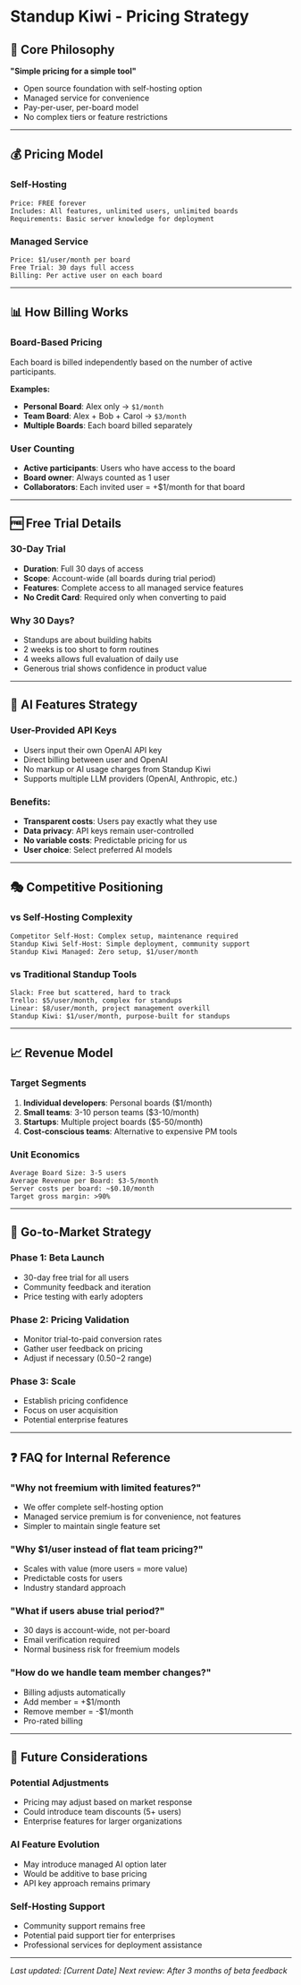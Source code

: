 # Standup Kiwi - Pricing Strategy

## 🎯 Core Philosophy

**"Simple pricing for a simple tool"**

- Open source foundation with self-hosting option
- Managed service for convenience
- Pay-per-user, per-board model
- No complex tiers or feature restrictions

---

## 💰 Pricing Model

### **Self-Hosting**

```
Price: FREE forever
Includes: All features, unlimited users, unlimited boards
Requirements: Basic server knowledge for deployment
```

### **Managed Service**

```
Price: $1/user/month per board
Free Trial: 30 days full access
Billing: Per active user on each board
```

---

## 📊 How Billing Works

### **Board-Based Pricing**

Each board is billed independently based on the number of active participants.

**Examples:**

- **Personal Board**: Alex only → `$1/month`
- **Team Board**: Alex + Bob + Carol → `$3/month`
- **Multiple Boards**: Each board billed separately

### **User Counting**

- **Active participants**: Users who have access to the board
- **Board owner**: Always counted as 1 user
- **Collaborators**: Each invited user = +$1/month for that board

---

## 🆓 Free Trial Details

### **30-Day Trial**

- **Duration**: Full 30 days of access
- **Scope**: Account-wide (all boards during trial period)
- **Features**: Complete access to all managed service features
- **No Credit Card**: Required only when converting to paid

### **Why 30 Days?**

- Standups are about building habits
- 2 weeks is too short to form routines
- 4 weeks allows full evaluation of daily use
- Generous trial shows confidence in product value

---

## 🤖 AI Features Strategy

### **User-Provided API Keys**

- Users input their own OpenAI API key
- Direct billing between user and OpenAI
- No markup or AI usage charges from Standup Kiwi
- Supports multiple LLM providers (OpenAI, Anthropic, etc.)

### **Benefits:**

- **Transparent costs**: Users pay exactly what they use
- **Data privacy**: API keys remain user-controlled
- **No variable costs**: Predictable pricing for us
- **User choice**: Select preferred AI models

---

## 🎭 Competitive Positioning

### **vs Self-Hosting Complexity**

```
Competitor Self-Host: Complex setup, maintenance required
Standup Kiwi Self-Host: Simple deployment, community support
Standup Kiwi Managed: Zero setup, $1/user/month
```

### **vs Traditional Standup Tools**

```
Slack: Free but scattered, hard to track
Trello: $5/user/month, complex for standups
Linear: $8/user/month, project management overkill
Standup Kiwi: $1/user/month, purpose-built for standups
```

---

## 📈 Revenue Model

### **Target Segments**

1. **Individual developers**: Personal boards ($1/month)
2. **Small teams**: 3-10 person teams ($3-10/month)
3. **Startups**: Multiple project boards ($5-50/month)
4. **Cost-conscious teams**: Alternative to expensive PM tools

### **Unit Economics**

```
Average Board Size: 3-5 users
Average Revenue per Board: $3-5/month
Server costs per board: ~$0.10/month
Target gross margin: >90%
```

---

## 🚀 Go-to-Market Strategy

### **Phase 1: Beta Launch**

- 30-day free trial for all users
- Community feedback and iteration
- Price testing with early adopters

### **Phase 2: Pricing Validation**

- Monitor trial-to-paid conversion rates
- Gather user feedback on pricing
- Adjust if necessary ($0.50-$2 range)

### **Phase 3: Scale**

- Establish pricing confidence
- Focus on user acquisition
- Potential enterprise features

---

## ❓ FAQ for Internal Reference

### **"Why not freemium with limited features?"**

- We offer complete self-hosting option
- Managed service premium is for convenience, not features
- Simpler to maintain single feature set

### **"Why $1/user instead of flat team pricing?"**

- Scales with value (more users = more value)
- Predictable costs for users
- Industry standard approach

### **"What if users abuse trial period?"**

- 30 days is account-wide, not per-board
- Email verification required
- Normal business risk for freemium models

### **"How do we handle team member changes?"**

- Billing adjusts automatically
- Add member = +$1/month
- Remove member = -$1/month
- Pro-rated billing

---

## 🔄 Future Considerations

### **Potential Adjustments**

- Pricing may adjust based on market response
- Could introduce team discounts (5+ users)
- Enterprise features for larger organizations

### **AI Feature Evolution**

- May introduce managed AI option later
- Would be additive to base pricing
- API key approach remains primary

### **Self-Hosting Support**

- Community support remains free
- Potential paid support tier for enterprises
- Professional services for deployment assistance

---

_Last updated: [Current Date]_
_Next review: After 3 months of beta feedback_
